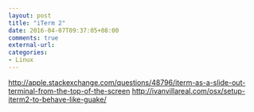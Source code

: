 ```yaml
---
layout: post
title: "iTerm 2"
date: 2016-04-07T09:37:05+08:00
comments: true
external-url: 
categories: 
- Linux
---
```


http://apple.stackexchange.com/questions/48796/iterm-as-a-slide-out-terminal-from-the-top-of-the-screen
http://ivanvillareal.com/osx/setup-iterm2-to-behave-like-guake/
